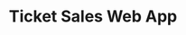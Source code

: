 ---
templateKey: 'home-page'
title: Ticket Sales Web App
meta_title: Rock Immortal | Home
meta_description: >-
  Rock Immortal Ticket Page
heading: Events
description: >-
offerings:
  blurbs:
    - image: /img/rockimmortalblk.png
      text: >
      
    - image: /img/rockimmortal.png
      text: >
        
    - image: /img/rockimmortal.png
      text: >

    - image: /img/rockimmortalblk.png
      text: >
        
testimonials:
  - author: Rock Immortal
    quote: >-
      Home. 
  - author: Rock Immortal
    quote: >-
      Home.
---
